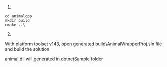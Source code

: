 1. 

```
cd animalcpp
mkdir build
cmake ..\
```

2. 

With platform toolset v143, open generated build\AnimalWrapperProj.sln file and build the solution

animal.dll will generated in dotnetSample folder